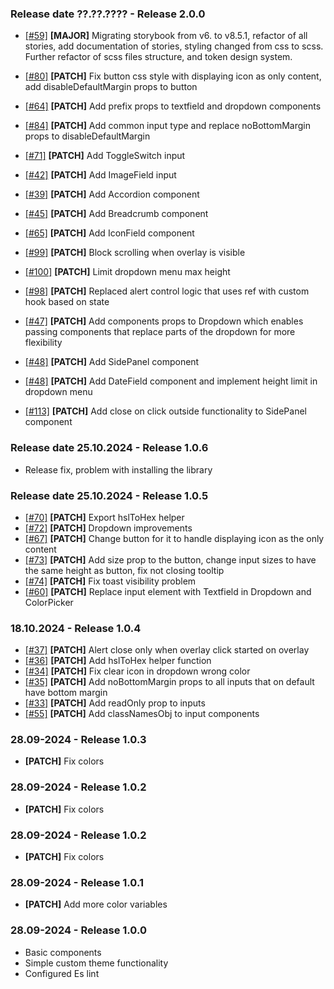 ### Release date ??.??.???? - Release 2.0.0

- [[#59]](https://github.com/Marcin-Migdal/m-component-library/issues/59) **[MAJOR]** Migrating storybook from v6. to v8.5.1, refactor of all stories, add documentation of stories, styling changed from css to scss. Further refactor of scss files structure, and token design system.

- [[#80]](https://github.com/Marcin-Migdal/m-component-library/issues/80) **[PATCH]** Fix button css style with displaying icon as only content, add disableDefaultMargin props to button
- [[#64]](https://github.com/Marcin-Migdal/m-component-library/issues/64) **[PATCH]** Add prefix props to textfield and dropdown components
- [[#84]](https://github.com/Marcin-Migdal/m-component-library/issues/84) **[PATCH]** Add common input type and replace noBottomMargin props to disableDefaultMargin
- [[#71]](https://github.com/Marcin-Migdal/m-component-library/issues/71) **[PATCH]** Add ToggleSwitch input
- [[#42]](https://github.com/Marcin-Migdal/m-component-library/issues/42) **[PATCH]** Add ImageField input
- [[#39]](https://github.com/Marcin-Migdal/m-component-library/issues/39) **[PATCH]** Add Accordion component
- [[#45]](https://github.com/Marcin-Migdal/m-component-library/issues/45) **[PATCH]** Add Breadcrumb component
- [[#65]](https://github.com/Marcin-Migdal/m-component-library/issues/65) **[PATCH]** Add IconField component
- [[#99]](https://github.com/Marcin-Migdal/m-component-library/issues/99) **[PATCH]** Block scrolling when overlay is visible
- [[#100]](https://github.com/Marcin-Migdal/m-component-library/issues/100) **[PATCH]** Limit dropdown menu max height
- [[#98]](https://github.com/Marcin-Migdal/m-component-library/issues/98) **[PATCH]** Replaced alert control logic that uses ref with custom hook based on state
- [[#47]](https://github.com/Marcin-Migdal/m-component-library/issues/47) **[PATCH]** Add components props to Dropdown which enables passing components that replace parts of the dropdown for more flexibility
- [[#48]](https://github.com/Marcin-Migdal/m-component-library/issues/48) **[PATCH]** Add SidePanel component
- [[#48]](https://github.com/Marcin-Migdal/m-component-library/issues/48) **[PATCH]** Add DateField component and implement height limit in dropdown menu
- [[#113]](https://github.com/Marcin-Migdal/m-component-library/issues/113) **[PATCH]** Add close on click outside functionality to SidePanel component

### Release date 25.10.2024 - Release 1.0.6

- Release fix, problem with installing the library

### Release date 25.10.2024 - Release 1.0.5

- [[#70]](https://github.com/Marcin-Migdal/m-component-library/issues/70) **[PATCH]** Export hslToHex helper
- [[#72]](https://github.com/Marcin-Migdal/m-component-library/issues/72) **[PATCH]** Dropdown improvements
- [[#67]](https://github.com/Marcin-Migdal/m-component-library/issues/67) **[PATCH]** Change button for it to handle displaying icon as the only content
- [[#73]](https://github.com/Marcin-Migdal/m-component-library/issues/73) **[PATCH]** Add size prop to the button, change input sizes to have the same height as button, fix not closing tooltip
- [[#74]](https://github.com/Marcin-Migdal/m-component-library/issues/74) **[PATCH]** Fix toast visibility problem
- [[#60]](https://github.com/Marcin-Migdal/m-component-library/issues/60) **[PATCH]** Replace input element with Textfield in Dropdown and ColorPicker

### 18.10.2024 - Release 1.0.4

- [[#37]](https://github.com/Marcin-Migdal/m-component-library/issues/37) **[PATCH]** Alert close only when overlay click started on overlay
- [[#36]](https://github.com/Marcin-Migdal/m-component-library/issues/36) **[PATCH]** Add hslToHex helper function
- [[#34]](https://github.com/Marcin-Migdal/m-component-library/issues/34) **[PATCH]** Fix clear icon in dropdown wrong color
- [[#35]](https://github.com/Marcin-Migdal/m-component-library/issues/35) **[PATCH]** Add noBottomMargin props to all inputs that on default have bottom margin
- [[#33]](https://github.com/Marcin-Migdal/m-component-library/issues/33) **[PATCH]** Add readOnly prop to inputs
- [[#55]](https://github.com/Marcin-Migdal/m-component-library/issues/55) **[PATCH]** Add classNamesObj to input components

### 28.09-2024 - Release 1.0.3

- **[PATCH]** Fix colors

### 28.09-2024 - Release 1.0.2

- **[PATCH]** Fix colors

### 28.09-2024 - Release 1.0.2

- **[PATCH]** Fix colors

### 28.09-2024 - Release 1.0.1

- **[PATCH]** Add more color variables

### 28.09-2024 - Release 1.0.0

- Basic components
- Simple custom theme functionality
- Configured Es lint
